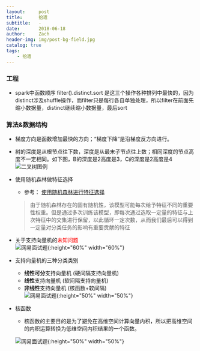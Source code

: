 ```yaml
---
layout:     post
title:      拾遗
subtitle:   -
date:       2018-06-18
author:     Zach
header-img: img/post-bg-field.jpg
catalog: true
tags:
    - 拾遗
---
```

### 工程
- spark中函数顺序 filter().distinct.sort 是这三个操作各种排列中最快的，因为distinct涉及shuffle操作，而filter只是每行各自单独处理，所以filter在前面先缩小数据量，distinct继续缩小数据量，最后sort

### 算法&数据结构
- 梯度方向是函数增加最快的方向；“梯度下降”是沿梯度反方向进行。
- 树的深度是从根节点往下数，深度是从最末子节点往上数；相同深度的节点高度不一定相同。如下图，B的深度是2高度是3，C的深度是2高度是4</br>
![二叉树图例](https://zachblog-1256781535.cos.ap-shanghai.myqcloud.com/%E4%BA%8C%E5%8F%89%E6%A0%91%E5%9B%BE%E4%BE%8B.png)
- 使用随机森林做特征选择
    + 参考： [使用随机森林进行特征选择](https://blog.csdn.net/law_130625/article/details/73477218)
    > 由于随机森林存在的固有随机性，该模型可能每次给予特征不同的重要性权重。但是通过多次训练该模型，即每次通过选取一定量的特征与上次特征中的交集进行保留，以此循环一定次数，从而我们最后可以得到一定量对分类任务的影响有重要贡献的特征
- 关于支持向量机的<font style="color: red">未知问题</font></br>
![网易面试题](https://zachblog-1256781535.cos.ap-shanghai.myqcloud.com/SVM%E6%9C%AA%E7%9F%A5%E7%9A%84%E9%97%AE%E9%A2%98.jpg "Optional title"){:height="60%" width="60%"}
- 支持向量机的三种分类类别
    + **线性可分**支持向量机 (硬间隔支持向量机)
    + **线性**支持向量机 (软间隔支持向量机)
    + **非线性**支持向量机 (核函数+软间隔)</br>
![网易面试题](https://zachblog-1256781535.cos.ap-shanghai.myqcloud.com/SVM%E7%9B%B8%E5%85%B3%E9%97%AE%E9%A2%98.png "Optional title"){:height="50%" width="50%"}
- 核函数
    + 核函数的主要目的是为了避免在高维空间计算向量内积，所以把高维空间的内积运算转换为低维空间内积结果的一个函数。

    ![网易面试题](https://zachblog-1256781535.cos.ap-shanghai.myqcloud.com/%E5%85%B3%E4%BA%8E%E6%A0%B8%E5%87%BD%E6%95%B0%E7%9A%84%E8%A1%A8%E8%BF%B0%E6%AD%A3%E7%A1%AE%E5%9C%B0%E6%98%AF.png "Optional title"){:height="50%" width="50%"}
